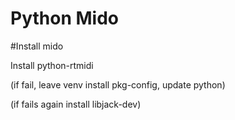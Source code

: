 # Python Mido

#Install mido

Install python-rtmidi

(if fail, leave venv install pkg-config, update python)

(if fails again install libjack-dev)
